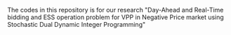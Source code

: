 The codes in this repository is for our research "Day-Ahead and Real-Time bidding and ESS operation problem for VPP in Negative Price market using Stochastic Dual Dynamic Integer Programming" 
